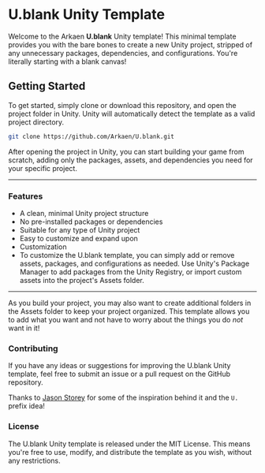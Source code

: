 # U.blank Unity Template

Welcome to the Arkaen **U.blank** Unity template! This minimal template provides you with the bare bones to create a new Unity project, stripped of any unnecessary packages, dependencies, and configurations. You're literally starting with a blank canvas!

## Getting Started

To get started, simply clone or download this repository, and open the project folder in Unity. Unity will automatically detect the template as a valid project directory.

```sh
git clone https://github.com/Arkaen/U.blank.git
```

After opening the project in Unity, you can start building your game from scratch, adding only the packages, assets, and dependencies you need for your specific project.

---

### Features
- A clean, minimal Unity project structure
- No pre-installed packages or dependencies
- Suitable for any type of Unity project
- Easy to customize and expand upon
- Customization
- To customize the U.blank template, you can simply add or remove assets, packages, and configurations as needed. Use Unity's Package Manager to add packages from the Unity Registry, or import custom assets into the project's Assets folder.

---

As you build your project, you may also want to create additional folders in the Assets folder to keep your project organized. This template allows you to add what you want and not have to worry about the things you do *not* want in it!

### **Contributing**
If you have any ideas or suggestions for improving the U.blank Unity template, feel free to submit an issue or a pull request on the GitHub repository.

Thanks to [Jason Storey](https://www.youtube.com/c/jasonstorey) for some of the inspiration behind it and the `U.` prefix idea!

### **License**
The U.blank Unity template is released under the MIT License. This means you're free to use, modify, and distribute the template as you wish, without any restrictions.
